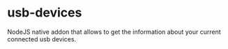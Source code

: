# usb-devices
NodeJS native addon that allows to get the information about your current connected usb devices. 
